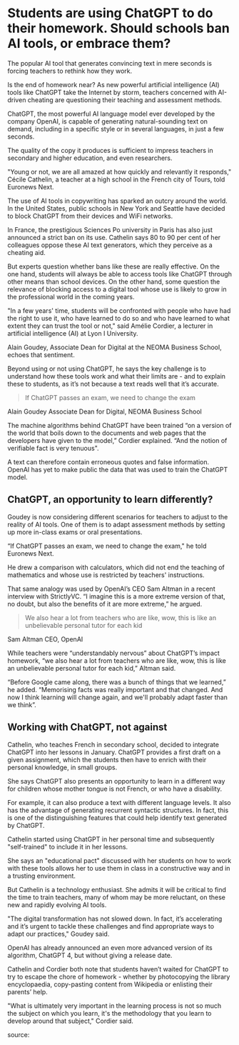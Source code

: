 # Students are using ChatGPT to do their homework. Should schools ban AI tools, or embrace them?

The popular AI tool that generates convincing text in mere seconds is forcing teachers to rethink how they work.

Is the end of homework near? As new powerful artificial intelligence (AI) tools like ChatGPT take the Internet by storm, teachers concerned with AI-driven cheating are questioning their teaching and assessment methods.

ChatGPT, the most powerful AI language model ever developed by the company OpenAI, is capable of generating natural-sounding text on demand, including in a specific style or in several languages, in just a few seconds.

The quality of the copy it produces is sufficient to impress teachers in secondary and higher education, and even researchers.

"Young or not, we are all amazed at how quickly and relevantly it responds," Cécile Cathelin, a teacher at a high school in the French city of Tours, told Euronews Next.

The use of AI tools in copywriting has sparked an outcry around the world. In the United States, public schools in New York and Seattle have decided to block ChatGPT from their devices and WiFi networks.

<iframe src="about:blank" frameborder="0" scrolling="no" data-ruffle-polyfilled="" style="box-sizing: inherit; border: 0px; font-size: 16px; margin: 0px; padding: 0px; vertical-align: initial; width: 550px; height: 0px; position: absolute; top: 0px; left: 0px;"></iframe>

In France, the prestigious Sciences Po university in Paris has also just announced a strict ban on its use. Cathelin says 80 to 90 per cent of her colleagues oppose these AI text generators, which they perceive as a cheating aid.

But experts question whether bans like these are really effective. On the one hand, students will always be able to access tools like ChatGPT through other means than school devices. On the other hand, some question the relevance of blocking access to a digital tool whose use is likely to grow in the professional world in the coming years.

"In a few years' time, students will be confronted with people who have had the right to use it, who have learned to do so and who have learned to what extent they can trust the tool or not," said Amélie Cordier, a lecturer in artificial intelligence (AI) at Lyon I University.

Alain Goudey, Associate Dean for Digital at the NEOMA Business School, echoes that sentiment.

Beyond using or not using ChatGPT, he says the key challenge is to understand how these tools work and what their limits are - and to explain these to students, as it’s not because a text reads well that it’s accurate.

> If ChatGPT passes an exam, we need to change the exam

Alain Goudey Associate Dean for Digital, NEOMA Business School

The machine algorithms behind ChatGPT have been trained “on a version of the world that boils down to the documents and web pages that the developers have given to the model,” Cordier explained. “And the notion of verifiable fact is very tenuous".

A text can therefore contain erroneous quotes and false information. OpenAI has yet to make public the data that was used to train the ChatGPT model.

## ChatGPT, an opportunity to learn differently?

Goudey is now considering different scenarios for teachers to adjust to the reality of AI tools. One of them is to adapt assessment methods by setting up more in-class exams or oral presentations.

“If ChatGPT passes an exam, we need to change the exam," he told Euronews Next.

He drew a comparison with calculators, which did not end the teaching of mathematics and whose use is restricted by teachers' instructions.

That same analogy was used by OpenAI’s CEO Sam Altman in a recent interview with StrictlyVC. “I imagine this is a more extreme version of that, no doubt, but also the benefits of it are more extreme,” he argued.

> We also hear a lot from teachers who are like, wow, this is like an unbelievable personal tutor for each kid

Sam Altman CEO, OpenAI

While teachers were “understandably nervous” about ChatGPT’s impact homework, “we also hear a lot from teachers who are like, wow, this is like an unbelievable personal tutor for each kid,” Altman said.

“Before Google came along, there was a bunch of things that we learned,” he added. “Memorising facts was really important and that changed. And now I think learning will change again, and we'll probably adapt faster than we think”.

## Working with ChatGPT, not against

Cathelin, who teaches French in secondary school, decided to integrate ChatGPT into her lessons in January. ChatGPT provides a first draft on a given assignment, which the students then have to enrich with their personal knowledge, in small groups.

She says ChatGPT also presents an opportunity to learn in a different way for children whose mother tongue is not French, or who have a disability.

For example, it can also produce a text with different language levels. It also has the advantage of generating recurrent syntactic structures. In fact, this is one of the distinguishing features that could help identify text generated by ChatGPT.

Cathelin started using ChatGPT in her personal time and subsequently "self-trained" to include it in her lessons.

She says an "educational pact" discussed with her students on how to work with these tools allows her to use them in class in a constructive way and in a trusting environment.

But Cathelin is a technology enthusiast. She admits it will be critical to find the time to train teachers, many of whom may be more reluctant, on these new and rapidly evolving AI tools.

"The digital transformation has not slowed down. In fact, it’s accelerating and it’s urgent to tackle these challenges and find appropriate ways to adapt our practices," Goudey said.

OpenAI has already announced an even more advanced version of its algorithm, ChatGPT 4, but without giving a release date.

Cathelin and Cordier both note that students haven’t waited for ChatGPT to try to escape the chore of homework - whether by photocopying the library encyclopaedia, copy-pasting content from Wikipedia or enlisting their parents’ help.

"What is ultimately very important in the learning process is not so much the subject on which you learn, it's the methodology that you learn to develop around that subject," Cordier said.

source: [](https://www.euronews.com/next/2023/01/28/students-are-using-chatgpt-to-do-their-homework-should-schools-ban-ai-tools-or-embrace-the)